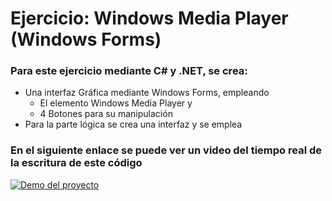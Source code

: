 # Ejercicio: Windows Media Player (Windows Forms)

### Para este ejercicio mediante C# y .NET, se crea:

* Una interfaz Gráfica mediante Windows Forms, empleando
  * El elemento Windows Media Player y
  * 4 Botones para su manipulación
* Para la parte lógica se crea una interfaz y se emplea

### En el siguiente enlace se puede ver un video del tiempo real de la escritura de este código

[![Demo del proyecto](https://img.youtube.com/vi/rrYfpQ0uwR8/hqdefault.jpg)](https://www.youtube.com/watch?v=rrYfpQ0uwR8&t=0s "Tiempo real de la escritura del código")

